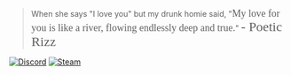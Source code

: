 > When she says "I love you" but my drunk homie said, "<span style='font-family: cursive; font-size: 18px;'>My love for you is like a river, flowing endlessly deep and true.</span>" <span style='font-family: "Lucida Calligraphy"; font-size: 24px;'>- Poetic Rizz</span>

[![Discord](https://img.shields.io/badge/Discord-WesDuh%230268-blue?style=flat-square&logo=discord)](https://discordapp.com/users/199156719765553152)
[![Steam](https://img.shields.io/badge/Steam-WesDuh-blue?style=flat-square&logo=steam)]([https://steamcommunity.com/id/www-wirfckendeinvater-de](https://steamcommunity.com/id/www-wirfckendeinvater-de/))
